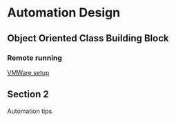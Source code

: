 # Automation Design


## Object Oriented Class Building Block



### Remote running
 [VMWare setup](vmware-setup.md)


## Section 2

Automation tips
